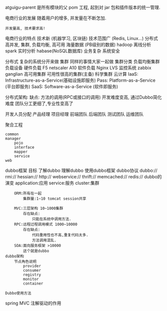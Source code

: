 atguigu-parent 是所有模块的父 pom 工程, 起到对 jar 包和插件版本的统一管理.


电商行业的发展
	随着用户的增多, 并发量在不断怎加.
	
	并发量高, 技术要求高!
电商行业的特点
	技术新 (机器学习, 区块链)
	技术范围广 (Redis, Linux...)
	分布式 
	高并发, 集群, 负载均衡, 高可用
	海量数据 (PB级别的数据) hadoop 离线分析 spark 实时分析 habase(NoSQL数据库)
	业务复杂
	系统安全
	
分布式
	复杂的系统分开来做
集群
	同样的事情大家一起做
集群分类
	负载均衡集群
		负载设备
			硬件负载
				F5 netscaler A10
			软件负载
				Nginx LVS
			监控系统 zabbix ganglian
	高可用集群
		可用性很高的集群(主备)
	科学集群
云计算
	IaaS: Infrastructure-as-a-Service(基础设施即服务)
	Pass: Platform-as-a-Service (平台即服务)
	SaaS: Software-as-a-Service (软件即服务)
	
分布式架构:
    缺点: 方法的调用(RPC或接口的调用) 开发难度变高, 通过Dubbo简化难度
          团队分工更细了,专业性变高了

开发人员分配
	产品经理
	项目经理
	前端团队
	后端团队
	测试团队
	运维团队
	
聚合工程

	common
	manager
		pojo
		interface
		mapper
		service
	web
	
dubbo框架
	目标
		了解dubbo
		理解dubbo
		使用dubbo框架
	dubbo协议
		dubbo://
		rmi://
		hessian://
		http://
		webservice://
		thrift://
		memcached://
		redis://
	dubbo的演变
		application:应用
		service:服务
		cluster:集群
		
		ORM:所有在一起
			集群量:1~10 tomcat session共享
			
		MVC:三层架构 10~1000集群
			存在缺点:
				只能在系统中调用方法.
		RPC:远程过程调用模式 1000~10000
			存在缺点:
				代码重用性也不高,重复代码太多.
				方法调用混乱.
		SOA:面向服务框架 >10000
			这个就是dubbo
	dubbo架构
		节点角色说明
			provider
			consumer
			registry
			monitor
			container
			
	Dubbo使用方法
		
		
spring MVC
	注解驱动的作用
		
